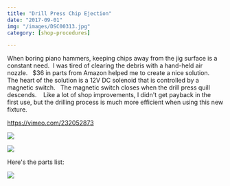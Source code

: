 ```yaml
---
title: "Drill Press Chip Ejection"
date: "2017-09-01"
img: "/images/DSC00313.jpg"
category: [shop-procedures]

---
```


When boring piano hammers, keeping chips away from the jig surface is a constant need.  I was tired of clearing the debris with a hand-held air nozzle.   $36 in parts from Amazon helped me to create a nice solution.   The heart of the solution is a 12V DC solenoid that is controlled by a magnetic switch.   The magnetic switch closes when the drill press quill descends.    Like a lot of shop improvements, I didn't get payback in the first use, but the drilling process is much more efficient when using this new fixture.

https://vimeo.com/232052873

![](/images/DSC00313-1024x683.jpg)

![](/images/DSC00318-1024x683.jpg)

Here's the parts list:

![](/images/partslist.jpg)
